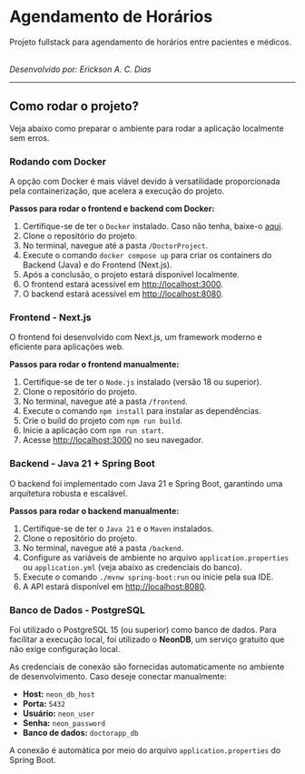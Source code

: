 <h1>Agendamento de Horários</h1>
<p>Projeto fullstack para agendamento de horários entre pacientes e médicos.</p>
<br/>
<i>Desenvolvido por: Erickson A. C. Dias</i>
<hr/>

<h2>Como rodar o projeto?</h2>
<p>Veja abaixo como preparar o ambiente para rodar a aplicação localmente sem erros.</p>

<h3>Rodando com Docker</h3>
<p>
A opção com Docker é mais viável devido à versatilidade proporcionada pela containerização, que acelera a execução do projeto.
</p>
<p><strong>Passos para rodar o frontend e backend com Docker:</strong></p>
<ol>
  <li>Certifique-se de ter o <code>Docker</code> instalado. Caso não tenha, baixe-o <a href="https://docs.docker.com/get-started/introduction/get-docker-desktop/">aqui</a>.</li>
  <li>Clone o repositório do projeto.</li>
  <li>No terminal, navegue até a pasta <code>/DoctorProject</code>.</li>
  <li>Execute o comando <code>docker compose up</code> para criar os containers do Backend (Java) e do Frontend (Next.js).</li>
  <li>Após a conclusão, o projeto estará disponível localmente.</li>
  <li>O frontend estará acessível em <a href="http://localhost:3000" target="_blank">http://localhost:3000</a>.</li>
  <li>O backend estará acessível em <a href="http://localhost:8080" target="_blank">http://localhost:8080</a>.</li>
</ol>

<h3>Frontend - Next.js</h3>
<p>
O frontend foi desenvolvido com Next.js, um framework moderno e eficiente para aplicações web.
</p>
<p><strong>Passos para rodar o frontend manualmente:</strong></p>
<ol>
  <li>Certifique-se de ter o <code>Node.js</code> instalado (versão 18 ou superior).</li>
  <li>Clone o repositório do projeto.</li>
  <li>No terminal, navegue até a pasta <code>/frontend</code>.</li>
  <li>Execute o comando <code>npm install</code> para instalar as dependências.</li>
  <li>Crie o build do projeto com <code>npm run build</code>.</li>
  <li>Inicie a aplicação com <code>npm run start</code>.</li>
  <li>Acesse <a href="http://localhost:3000" target="_blank">http://localhost:3000</a> no seu navegador.</li>
</ol>

<h3>Backend - Java 21 + Spring Boot</h3>
<p>
O backend foi implementado com Java 21 e Spring Boot, garantindo uma arquitetura robusta e escalável.
</p>
<p><strong>Passos para rodar o backend manualmente:</strong></p>
<ol>
  <li>Certifique-se de ter o <code>Java 21</code> e o <code>Maven</code> instalados.</li>
  <li>Clone o repositório do projeto.</li>
  <li>No terminal, navegue até a pasta <code>/backend</code>.</li>
  <li>Configure as variáveis de ambiente no arquivo <code>application.properties</code> ou <code>application.yml</code> (veja abaixo as credenciais do banco).</li>
  <li>Execute o comando <code>./mvnw spring-boot:run</code> ou inicie pela sua IDE.</li>
  <li>A API estará disponível em <a href="http://localhost:8080" target="_blank">http://localhost:8080</a>.</li>
</ol>

<h3>Banco de Dados - PostgreSQL</h3>
<p>
Foi utilizado o PostgreSQL 15 (ou superior) como banco de dados. Para facilitar a execução local, foi utilizado o <strong>NeonDB</strong>, um serviço gratuito que não exige configuração local.
</p>
<p>
As credenciais de conexão são fornecidas automaticamente no ambiente de desenvolvimento. Caso deseje conectar manualmente:
</p>
<ul>
  <li><strong>Host:</strong> <code>neon_db_host</code></li>
  <li><strong>Porta:</strong> <code>5432</code></li>
  <li><strong>Usuário:</strong> <code>neon_user</code></li>
  <li><strong>Senha:</strong> <code>neon_password</code></li>
  <li><strong>Banco de dados:</strong> <code>doctorapp_db</code></li>
</ul>
<p>
A conexão é automática por meio do arquivo <code>application.properties</code> do Spring Boot.
</p>
